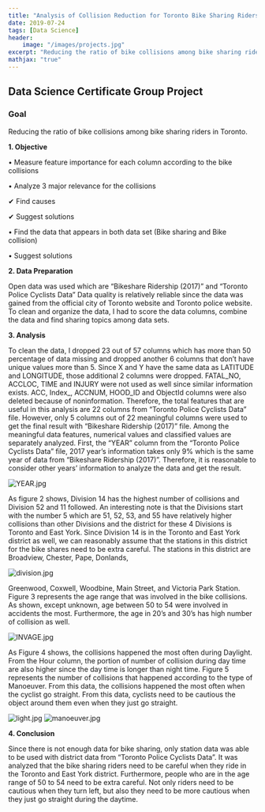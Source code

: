 ```yaml
---
title: "Analysis of Collision Reduction for Toronto Bike Sharing Riders"
date: 2019-07-24
tags: [Data Science]
header:
    image: "/images/projects.jpg"
excerpt: "Reducing the ratio of bike collisions among bike sharing riders in Toronto"
mathjax: "true"
---
```

## Data Science Certificate Group Project
### Goal
Reducing the ratio of bike collisions among bike sharing riders in Toronto.

**1. Objective**

&bull; Measure feature importance for each column according to the bike collisions

&bull; Analyze 3 major relevance for the collisions

&#10004; Find causes

&#10004; Suggest solutions

&bull; Find the data that appears in both data set (Bike sharing and Bike collision)

&bull; Suggest solutions

**2. Data Preparation**

Open data was used which are “Bikeshare Ridership (2017)” and “Toronto Police Cyclists Data”
Data quality is relatively reliable since the data was gained from the official city of Toronto website and Toronto police website.
To clean and organize the data, I had to score the data columns, combine the data and find sharing topics among data sets.

**3. Analysis**

To clean the data, I dropped 23 out of 57 columns which has more than 50 percentage of data missing and dropped another 6 columns that don’t have unique values more than 5. Since X and Y have the same data as LATITUDE and LONGITUDE, those additional 2 columns were dropped. FATAL_NO, ACCLOC, TIME and INJURY were not used as well since similar information exists. ACC, Index_, ACCNUM, HOOD_ID and ObjectId columns were also deleted because of noninformation. Therefore, the total features that are useful in this analysis are 22 columns from “Toronto Police Cyclists Data” file. However, only 5 columns out of 22 meaningful columns were used to get the final result with “Bikeshare Ridership (2017)” file.
Among the meaningful data features, numerical values and classified values are separately analyzed. First, the “YEAR” column from the “Toronto Police Cyclists Data” file, 2017 year’s information takes only 9% which is the same year of data from “Bikeshare Ridership (2017)”. Therefore, it is reasonable to consider other years’ information to analyze the data and get the result.

<img src="{{ site.url }}{{ site.baseurl }}/images/YEAR.jpg" alt="YEAR.jpg">

As figure 2 shows, Division 14 has the highest number of collisions and Division 52 and 11 followed.
An interesting note is that the Divisions start with the number 5 which are 51, 52, 53, and 55 have relatively higher collisions than other Divisions and the district for these 4 Divisions is Toronto and East York.
Since Division 14 is in the Toronto and East York district as well, we can reasonably assume that the stations in this district for the bike shares need to be extra careful. The stations in this district are Broadview, Chester, Pape, Donlands, 

<img src="{{ site.url }}{{ site.baseurl }}/images/division.jpg" alt="division.jpg">

Greenwood, Coxwell, Woodbine, Main Street, and Victoria Park Station.
Figure 3 represents the age range that was involved in the bike collisions. As shown, except unknown, age between 50 to 54 were involved in accidents the most. Furthermore, the age in 20’s and 30’s has high number of collision as well. 


<img src="{{ site.url }}{{ site.baseurl }}/images/INVAGE.jpg" alt="INVAGE.jpg">

As Figure 4 shows, the collisions happened the most often during Daylight. From the Hour column, the portion of number of collision during day time are also higher since the day time is longer than night time.
Figure 5 represents the number of collisions that happened according to the type of Manoeuver. From this data, the collisions happened the most often when the cyclist go straight. From this data, cyclists need to be cautious the object around them even when they just go straight.

<img src="{{ site.url }}{{ site.baseurl }}/images/light.jpg" alt="light.jpg">
<img src="{{ site.url }}{{ site.baseurl }}/images/manoeuver.jpg" alt="manoeuver.jpg">

**4. Conclusion**

Since there is not enough data for bike sharing, only station data was able to be used with district data from “Toronto Police Cyclists Data”. It was analyzed that the bike sharing riders need to be careful when they ride in the Toronto and East York district. Furthermore, people who are in the age range of 50 to 54 need to be extra careful. Not only riders need to be cautious when they turn left, but also they need to be more cautious when they just go straight during the daytime.

